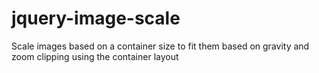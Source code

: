 jquery-image-scale
==================

Scale images based on a container size to fit them based on gravity and zoom clipping using the container layout
